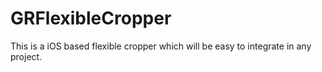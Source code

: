 # GRFlexibleCropper
This is a iOS based flexible cropper which will be easy to integrate in any project.
